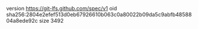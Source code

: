 version https://git-lfs.github.com/spec/v1
oid sha256:2804e2efef513d0eb67926610b063c0a80022b09da5c9abfb4858804a8ede92c
size 3492
